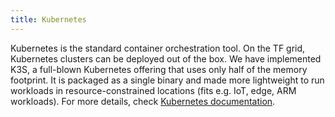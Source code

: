 ```yaml
---
title: Kubernetes
---
```


Kubernetes is the standard container orchestration tool. On the TF grid, Kubernetes clusters can be deployed out of the box. We have implemented K3S, a full-blown Kubernetes offering that uses only half of the memory footprint. It is packaged as a single binary and made more lightweight to run workloads in resource-constrained locations (fits e.g. IoT, edge, ARM workloads). For more details, check [Kubernetes documentation](https://manual.grid.tf/playground/k8s.html).
